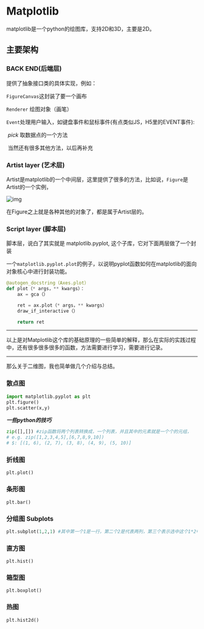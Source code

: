 # Matplotlib

matplotlib是一个python的绘图库，支持2D和3D，主要是2D。

## 主要架构

### BACK END(后端层)

提供了抽象接口类的具体实现，例如：

`FigureCanvas`这封装了要一个画布

`Renderer` 绘图对象（画笔）

`Event`处理用户输入，如键盘事件和鼠标事件(有点类似JS，H5里的EVENT事件):

​	*pick* 取数据点的一个方法

​	当然还有很多其他方法，以后再补充



### Artist layer (艺术层)

Artist是matplotlib的一个中间层，这里提供了很多的方法，比如说，`Figure`是Artist的一个实例，

![img](http://www.aosabook.org/images/matplotlib/artists_tree.png)

在Figure之上就是各种其他的对象了，都是属于Artist层的。

### Script layer (脚本层)

脚本层，说白了其实就是 matplotlib.pyplot, 这个子库，它对下面两层做了一个封装

一个`matplotlib.pyplot.plot`的例子，以说明pyplot函数如何在matplotlib的面向对象核心中进行封装功能。

```python
@autogen_docstring（Axes.plot）
def plot（* args，** kwargs）：
    ax = gca（）

    ret = ax.plot（* args，** kwargs）
    draw_if_interactive（）

    return ret		
```

****

以上是对Matplotlib这个库的基础原理的一些简单的解释，那么在实际的实践过程中，还有很多很多很多的函数，方法需要进行学习，需要进行记录。

***

那么关于二维图，我也简单做几个介绍与总结。

### 散点图

```python
import matplotlib.pyplot as plt
plt.figure()
plt.scatter(x,y)
```

***一些python的技巧***

```python
zip([],[]) #zip函数将两个列表转换成，一个列表，并且其中的元素就是一个个的元组，
# e.g. zip([1,2,3,4,5],[6,7,8,9,10])
# $: [(1, 6), (2, 7), (3, 8), (4, 9), (5, 10)]

```



### 折线图

```
plt.plot()
```



### 条形图

```
plt.bar()
```





### 分组图 Subplots

```python
plt.subplot(1,2,1) #其中第一个1是一行，第二个2是代表两列，第三个表示选中这个1*2中的第二个图
```



### 直方图

```
plt.hist()
```



### 箱型图

```
plt.boxplot()
```



### 热图

```
plt.hist2d()
```









